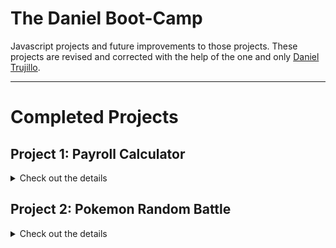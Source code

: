 # The Daniel Boot-Camp

Javascript projects and future improvements to those projects. These projects are revised and corrected with the help of the one and only [Daniel Trujillo](https://github.com/danieltrujillo003).

---

# Completed Projects

## Project 1: Payroll Calculator
<details>
<summary>Check out the details</summary>

Payroll app created to track employees' payments throughout their entire contract time.

### Preview

![image](https://github.com/user-attachments/assets/5a22e15b-51eb-47cb-b374-143ad27cd859)


### Link to Demo

[Payroll Calculator](https://regal-chaja-a4a36e.netlify.app)
</details>

## Project 2: Pokemon Random Battle
<details>
<summary>Check out the details</summary>

Random fight between two Pokemons

### Preview

![image](.)


### Link to Demo

[Pokemon Random Battle](https://regal-chaja-a4a36e.netlify.app)
</details>
